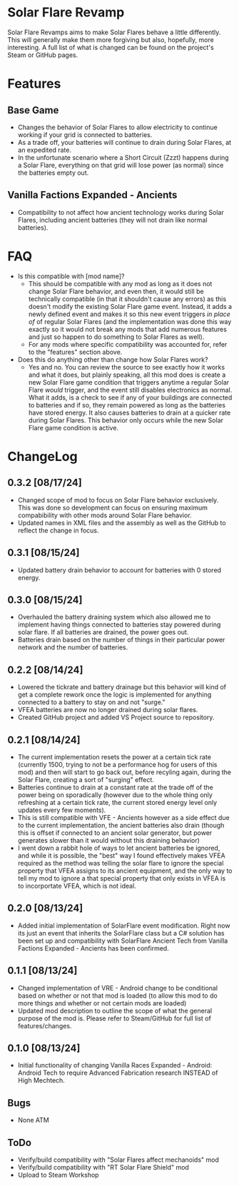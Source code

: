 # Solar Flare Revamp
Solar Flare Revamps aims to make Solar Flares behave a little differently. This will generally make them more forgiving but also, hopefully, more interesting. A full list of what is changed can be found on the project's Steam or GitHub pages.

# Features

## Base Game
- Changes the behavior of Solar Flares to allow electricity to continue working if your grid is connected to batteries.
- As a trade off, your batteries will continue to drain during Solar Flares, at an expedited rate.
- In the unfortunate scenario where a Short Circuit (Zzzt) happens during a Solar Flare, everything on that grid will lose power (as normal) since the batteries empty out.

## Vanilla Factions Expanded - Ancients
- Compatibility to not affect how ancient technology works during Solar Flares, including ancient batteries (they will not drain like normal batteries).

# FAQ
- Is this compatible with [mod name]?
  - This should be compatible with any mod as long as it does not change Solar Flare behavior, and even then, it would still be technically compatible (in that it shouldn't cause any errors) as this doesn't modify the existing Solar Flare game event. Instead, it adds a newly defined event and makes it so this new event triggers _in place of_ of regular Solar Flares (and the implementation was done this way exactly so it would not break any mods that add numerous features and just so happen to do something to Solar Flares as well).
  - For any mods where specific compatibility was accounted for, refer to the "features" section above.
- Does this do anything other than change how Solar Flares work?
  - Yes and no. You can review the source to see exactly how it works and what it does, but plainly speaking, all this mod does is create a new Solar Flare game condition that triggers anytime a regular Solar Flare _would_ trigger, and the event still disables electronics as normal. What it adds, is a check to see if any of your buildings are connected to batteries and if so, they remain powered as long as the batteries have stored energy. It also causes batteries to drain at a quicker rate during Solar Flares. This behavior only occurs while the new Solar Flare game condition is active.

# ChangeLog
## 0.3.2 [08/17/24]
- Changed scope of mod to focus on Solar Flare behavior exclusively. This was done so development can focus on ensuring maximum compabibility with other mods around Solar Flare behavior.
- Updated names in XML files and the assembly as well as the GitHub to reflect the change in focus.

## 0.3.1 [08/15/24]
- Updated battery drain behavior to account for batteries with 0 stored energy.

## 0.3.0 [08/15/24]
- Overhauled the battery draining system which also allowed me to implement having things connected to batteries stay powered during solar flare. If all batteries are drained, the power goes out.
- Batteries drain based on the number of things in their particular power network and the number of batteries.

## 0.2.2 [08/14/24]
- Lowered the tickrate and battery drainage but this behavior will kind of get a complete rework once the logic is implemented for anything connected to a battery to stay on and not "surge."
- VFEA batteries are now no longer drained during solar flares.
- Created GitHub project and added VS Project source to repository.

## 0.2.1 [08/14/24]
- The current implementation resets the power at a certain tick rate (currently 1500, trying to not be a performance hog for users of this mod) and then will start to go back out, before recyling again, during the Solar Flare, creating a sort of "surging" effect.
- Batteries continue to drain at a constant rate at the trade off of the power being on sporadically (however due to the whole thing only refreshing at a certain tick rate, the current stored energy level only updates every few moments).
- This is still compatible with VFE - Ancients however as a side effect due to the current implementation, the ancient batteries also drain (though this is offset if connected to an ancient solar generator, but power generates slower than it would without this draining behavior)
- I went down a rabbit hole of ways to let ancient batteries be ignored, and while it is possible, the "best" way I found effectively makes VFEA required as the method was telling the solar flare to ignore the special property that VFEA assigns to its ancient equipment, and the only way to tell my mod to ignore a that special property that only exists in VFEA is to incorportate VFEA, which is not ideal.

## 0.2.0 [08/13/24]
- Added initial implementation of SolarFlare event modification. Right now its just an event that inherits the SolarFlare class but a C# solution has been set up and compatibility with SolarFlare Ancient Tech from Vanilla Factions Expanded - Ancients has been confirmed.

## 0.1.1 [08/13/24]
- Changed implementation of VRE - Android change to be conditional based on whether or not that mod is loaded (to allow this mod to do more things and whether or not certain mods are loaded)
- Updated mod description to outline the scope of what the general purpose of the mod is. Please refer to Steam/GitHub for full list of features/changes.

## 0.1.0 [08/13/24]
- Initial functionality of changing Vanilla Races Expanded - Android: Android Tech to require Advanced Fabrication research INSTEAD of High Mechtech.

## Bugs
- None ATM

## ToDo
- Verify/build compatibility with "Solar Flares affect mechanoids" mod
- Verify/build compatibility with "RT Solar Flare Shield" mod
- Upload to Steam Workshop


